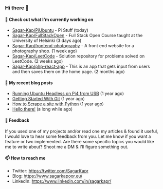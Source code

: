 ### Hi there 👋

#### 👷 Check out what I'm currently working on

- [Sagar-Kap/PiUbuntu](https://github.com/Sagar-Kap/PiUbuntu) - Pi Stuff (today)
- [Sagar-Kap/FullStackOpen](https://github.com/Sagar-Kap/FullStackOpen) - Full Stack Open Course taught at the University of Helsinki  (3 days ago)
- [Sagar-Kap/frontend-photography](https://github.com/Sagar-Kap/frontend-photography) - A front end website for a photography shop. (1 week ago)
- [Sagar-Kap/LeetCode](https://github.com/Sagar-Kap/LeetCode) - Solution repository for problems solved on LeetCode. (2 weeks ago)
- [Sagar-Kap/php-react-app](https://github.com/Sagar-Kap/php-react-app) - This is an app that gets input from users and then saves them on the home page. (2 months ago)


#### 📜 My recent blog posts

- [Running Ubuntu Headless on Pi4 from USB](https://www.sagarkapoor.eu/raspberry-pi4-headless-ubuntu-from-usb/) (1 year ago)
- [Getting Started With Git](https://www.sagarkapoor.eu/getting-started-with-git/) (1 year ago)
- [How to Scrape a site with Python](https://www.sagarkapoor.eu/how-to-scrape-with-python/) (1 year ago)
- [Hello there!](https://www.sagarkapoor.eu/about/) (a long while ago)


#### 💬 Feedback

If you used one of my projects and/or read one my articles & found it useful, I would love to hear some feedback from you. Let me know if you want a feature or two implemented. Are there some specific topics you would like me to write about? Shoot me a DM & I'll figure something out.

#### 📫 How to reach me

- Twitter: https://twitter.com/SagarKapr
- Blog: https://www.sagarkapoor.eu/
- LinkedIn: https://www.linkedin.com/in/sagarkapr/